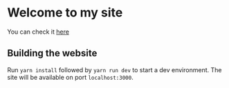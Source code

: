 # Welcome to my site

You can check it [here](https://bomberg.io)

## Building the website
Run `yarn install` followed by `yarn run dev` to start a dev environment.
The site will be available on port `localhost:3000`.
